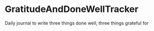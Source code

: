 # GratitudeAndDoneWellTracker
Daily journal to write three things done well, three things grateful for

